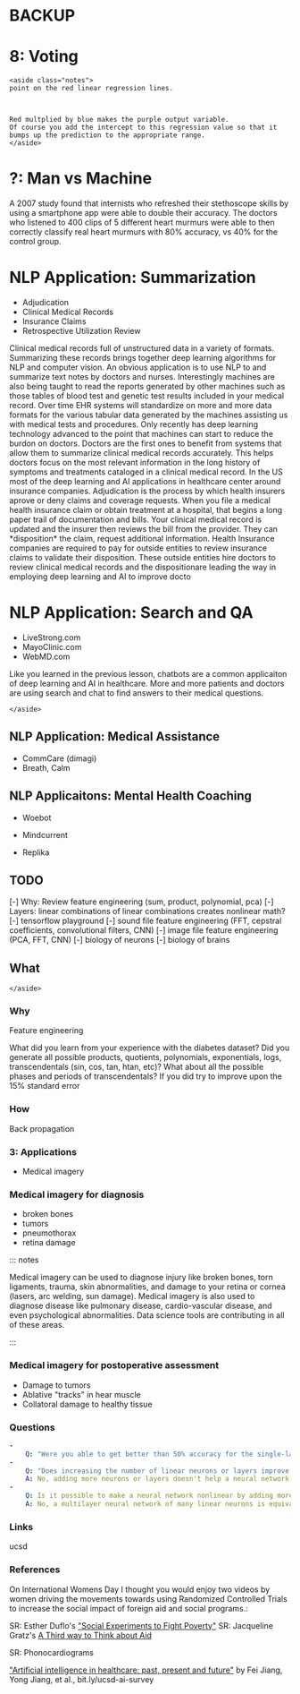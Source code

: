 # BACKUP

# 8: Voting

    <aside class="notes">
    point on the red linear regression lines.



    Red multplied by blue makes the purple output variable.
    Of course you add the intercept to this regression value so that it bumps up the prediction to the appropriate range.
    </aside>


# ?: Man vs Machine

<aside class="notes">
    A 2007 study found that internists who refreshed their stethoscope skills by using a smartphone app were able to double their accuracy.
    The doctors who listened to 400 clips of 5 different heart murmurs were able to then correctly classify real heart murmurs with 80% accuracy, vs 40% for the control group.
</aside>

# NLP Application: Summarization

- Adjudication
- Clinical Medical Records
- Insurance Claims
- Retrospective Utilization Review

<aside class="notes">
    Clinical medical records full of unstructured data in a variety of formats.
    Summarizing these records brings together deep learning algorithms for NLP and computer vision.
    An obvious application is to use NLP to and summarize text notes by doctors and nurses.
    Interestingly machines are also being taught to read the reports generated by other machines such as those tables of blood test and genetic test results included in your medical record.
    Over time EHR systems will standardize on more and more data formats for the various tabular data generated by the machines assisting us with medical tests and procedures.
    Only recently has deep learning technology advanced to the point that machines can start to reduce the burdon on doctors.
    Doctors are the first ones to benefit from systems that allow them to summarize clinical medical records accurately.
    This helps doctors focus on the most relevant information in the long history of symptoms and treatments cataloged in a clinical medical record.
    In the US most of the deep learning and AI applications in healthcare center around insurance companies.
    Adjudication is the process by which health insurers aprove or deny claims and coverage requests.
    When you file a medical health insurance claim or obtain treatment at a hospital, that begins a long paper trail of documentation and bills.
    Your clinical medical record is updated and the insurer then reviews the bill from the provider.
    They can *disposition* the claim, request additional information.
    Health Insurance companies are required to pay for outside entities to review insurance claims to validate their disposition.
    These outside entities hire doctors to review clinical medical records and the dispositionare leading the way in employing deep learning and AI to improve docto
    </aside>

# NLP Application: Search and QA

- LiveStrong.com
- MayoClinic.com
- WebMD.com

<aside class="notes">
    Like you learned in the previous lesson, chatbots are a common applicaiton of deep learning and AI in healthcare.
    More and more patients and doctors are using search and chat to find answers to their medical questions.

    </aside>

# NLP Application: Medical Assistance

- CommCare (dimagi)
- Breath, Calm

# NLP Applicaitons: Mental Health Coaching

- Woebot
- Mindcurrent

- Replika

## TODO

[-] Why: Review feature engineering (sum, product, polynomial, pca)
[-] Layers: linear combinations of linear combinations creates nonlinear math?
[-] tensorflow playground
[-] sound file feature engineering (FFT, cepstral coefficients, convolutional filters, CNN)
[-] image file feature engineering (PCA, FFT, CNN)
[-] biology of neurons
[-] biology of brains

# What

<aside class="notes">

    </aside>

# Why

Feature engineering

<aside class="notes">
    What did you learn from your experience with the diabetes dataset?
    Did you generate all possible products, quotients, polynomials, exponentials, logs, transcendentals (sin, cos, tan, htan, etc)?
    What about all the possible phases and periods of transcendentals?
    If you did try to improve upon the 15% standard error
    </aside>

# How

Back propagation



# 3: Applications

- Medical imagery

# Medical imagery for diagnosis

- broken bones
- tumors
- pneumothorax
- retina damage

::: notes

Medical imagery can be used to diagnose injury like broken bones, torn ligaments, trauma, skin abnormalities, and damage to your retina or cornea (lasers, arc welding, sun damage).
Medical imagery is also used to diagnose disease like pulmonary disease, cardio-vascular disease, and even psychological abnormalities.
Data science tools are contributing in all of these areas.

:::

# Medical imagery for postoperative assessment

- Damage to tumors
- Ablative "tracks" in hear muscle
- Collatoral damage to healthy tissue

### Questions

```yaml
-
    Q: "Were you able to get better than 50% accuracy for the single-layer, 3-neuron, linear neural network: [bit.ly/ucsd-ucsd-try-3-neurons](http://playground.tensorflow.org/#activation=linear&batchSize=10&dataset=circle&regDataset=reg-plane&learningRate=0.03&regularizationRate=0&noise=0&networkShape=3&seed=0.39223&showTestData=false&discretize=false&percTrainData=50&x=true&y=true&xTimesY=false&xSquared=false&ySquared=false&cosX=false&sinX=false&cosY=false&sinY=false&collectStats=false&problem=classification&initZero=false&hideText=false)?"
-
    Q: "Does increasing the number of linear neurons or layers improve accuracy: [bit.ly/ucsd-ucsd-try-5-5-5-neurons](http://playground.tensorflow.org/#activation=linear&batchSize=10&dataset=circle&regDataset=reg-plane&learningRate=0.03&regularizationRate=0&noise=0&networkShape=3&seed=0.39223&showTestData=false&discretize=false&percTrainData=50&x=true&y=true&xTimesY=false&xSquared=false&ySquared=false&cosX=false&sinX=false&cosY=false&sinY=false&collectStats=false&problem=classification&initZero=false&hideText=false)?"
    A: No, adding more neurons or layers doesn't help a neural network improve accuracy if the underlying process is nonlinear.
-
    Q: Is it possible to make a neural network nonlinear by adding more linear layers or more linear neurons?
    A: No, a multilayer neural network of many linear neurons is equivalent to a linear network with only one layer and one neuron. Adding more neurons or layers doesn't help a neural network model a nonlinear process or function.
```



### Links

ucsd

### References

On International Womens Day I thought you would enjoy two videos by women driving the movements towards using Randomized Controlled Trials to increase the social impact of foreign aid and social programs.:

SR: Esther Duflo's ["Social Experiments to Fight Poverty"](https://www.ted.com/talks/esther_duflo_social_experiments_to_fight_poverty?language=en#t-660028)
SR: Jacqueline Gratz's [A Third way to Think about Aid](https://www.ted.com/talks/jacqueline_novogratz_a_third_way_to_think_about_aid)

SR: Phonocardiograms

["Artificial intelligence in healthcare: past, present and future"](https://svn.bmj.com/content/svnbmj/2/4/230.full.pdf) by Fei Jiang, Yong Jiang, et al., bit.ly/ucsd-ai-survey
